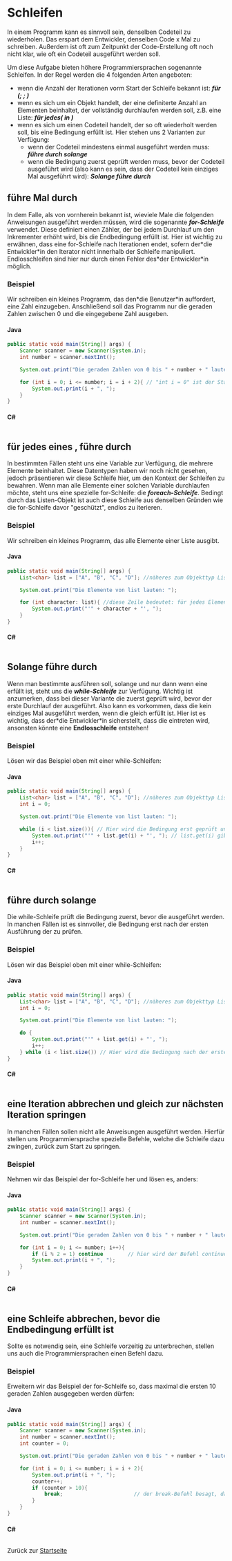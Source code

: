 # Schleifen

In einem Programm kann es sinnvoll sein, denselben Codeteil zu wiederholen. Das erspart dem Entwickler, denselben Code x Mal zu schreiben. Außerdem ist oft zum Zeitpunkt der Code-Erstellung oft noch nicht klar, wie oft ein Codeteil ausgeführt werden soll. 

Um diese Aufgabe bieten höhere Programmiersprachen sogenannte Schleifen. In der Regel werden die 4 folgenden Arten angeboten:
- wenn die Anzahl der Iterationen vorm Start der Schleife bekannt ist: ***für (<start>; <Ende-Bedingung>; <Inkrementer>)***
- wenn es sich um ein Objekt handelt, der eine definiterte Anzahl an Elementen beinhaltet, der vollständig durchlaufen werden soll, z.B. eine Liste: ***für jedes(<Element> in <Objekt>)***
- wenn es sich um einen Codeteil handelt, der so oft wiederholt werden soll, bis eine Bedingung erfüllt ist. Hier stehen uns 2 Varianten zur Verfügung:
  - wenn der Codeteil mindestens einmal ausgeführt werden muss: ***führe durch <Anweisungen> solange <Bedingung>***
  - wenn die Bedingung zuerst geprüft werden muss, bevor der Codeteil ausgeführt wird (also kann es sein, dass der Codeteil kein einziges Mal ausgeführt wird): ***Solange <Bedingung> führe durch <Anweisungen>***

## führe <Anweisungen> <x> Mal durch

In dem Falle, als von vornherein bekannt ist, wieviele Male die folgenden Anweisungen ausgeführt werden müssen, wird die sogenannte ***for-Schleife*** verwendet. Diese definiert einen Zähler, der bei jedem Durchlauf um den Inkrementer erhöht wird, bis die Endbedingung erfüllt ist. Hier ist wichtig zu erwähnen, dass eine for-Schleife nach <x> Iterationen endet, sofern der\*die Entwickler\*in den Iterator nicht innerhalb der Schleife manipuliert. Endlosschleifen sind hier nur durch einen Fehler des\*der Entwickler\*in möglich.

### Beispiel

Wir schreiben ein kleines Programm, das den\*die Benutzer\*in auffordert, eine Zahl einzugeben. Anschließend soll das Programm nur die geraden Zahlen zwischen 0 und die eingegebene Zahl ausgeben.

#### Java 

```Java
public static void main(String[] args) {
    Scanner scanner = new Scanner(System.in);
    int number = scanner.nextInt();

    System.out.print("Die geraden Zahlen von 0 bis " + number + " lauten: ");

    for (int i = 0; i <= number; i = i + 2){ // "int i = 0" ist der Startwert von der Variable i, "i <= number" bedeutet, dass die for-Schleife aufhören soll, wenn i größer oder gleich number ist, "i = i + 2" heißt, dass bei jeder Iteration i um 2 erhöht wird.
        System.out.print(i + ", ");
    }
}
```

#### C#

```c#

```

## für jedes <Element> eines <Objekts>, führe <Anweisungen> durch

In bestimmten Fällen steht uns eine Variable zur Verfügung, die mehrere Elemente beinhaltet. Diese Datentypen haben wir noch nicht gesehen, jedoch präsentieren wir diese Schleife hier, um den Kontext der Schleifen zu bewahren. Wenn man alle Elemente einer solchen Variable durchlaufen möchte, steht uns eine spezielle for-Schleife: die ***foreach-Schleife***. Bedingt durch das Listen-Objekt ist auch diese Schleife aus denselben Gründen wie die for-Schleife davor "geschützt", endlos zu iterieren.

### Beispiel

Wir schreiben ein kleines Programm, das alle Elemente einer Liste ausgibt.

#### Java 

```Java
public static void main(String[] args) {
    List<char> list = ["A", "B", "C", "D"]; //näheres zum Objekttyp List in einem späteren Kapitel

    System.out.print("Die Elemente von list lauten: ");

    for (int character: list){ //diese Zeile bedeutet: für jedes Element in list, speichere den Wert des Elements in die Variable character und führe den Anweisungsblock aus.
        System.out.print("'" + character + "', ");
    }
}
```

#### C#

```c#

```

## Solange <Bedingung> führe durch <Anweisungen>

Wenn man bestimmte <Anweisungen> ausführen soll, solange und nur dann wenn eine <Bedingung> erfüllt ist, steht uns die ***while-Schleife*** zur Verfügung. Wichtig ist anzumerken, dass bei dieser Variante die <Bedingung> zuerst geprüft wird, bevor der erste Durchlauf der <Anweisungen> ausgeführt. Also kann es vorkommen, dass die <Anweisungen> kein einziges Mal ausgeführt werden, wenn die <Bedingung> gleich erfüllt ist. Hier ist es wichtig, dass der\*die Entwickler\*in sicherstellt, dass die <Bedingung> eintreten wird, ansonsten könnte eine **Endlosschleife** entstehen!

### Beispiel

Lösen wir das Beispiel oben mit einer while-Schleifen:

#### Java 

```Java
public static void main(String[] args) {
    List<char> list = ["A", "B", "C", "D"]; //näheres zum Objekttyp List in einem späteren Kapitel
    int i = 0;

    System.out.print("Die Elemente von list lauten: ");

    while (i < list.size()){ // Hier wird die Bedingung erst geprüft und erst bei positivem Ergebnis die <Anweisungen> ausgeführt. list.size() gibt die Anzahl der Elemente in list aus.
        System.out.print("'" + list.get(i) + "', "); // list.get(i) gibt das Element an der Position i aus (das erste Element ist hier an Position 0)
        i++;
    }
}
```

#### C#

```c#

```

## führe durch <Anweisungen> solange <Bedingung>

Die while-Schleife prüft die Bedingung zuerst, bevor die <Anweisungen> ausgeführt werden. In manchen Fällen ist es sinnvoller, die Bedingung erst nach der ersten Ausführung der <Anweisungen> zu prüfen.

### Beispiel

Lösen wir das Beispiel oben mit einer while-Schleifen:

#### Java 

```Java
public static void main(String[] args) {
    List<char> list = ["A", "B", "C", "D"]; //näheres zum Objekttyp List in einem späteren Kapitel
    int i = 0;

    System.out.print("Die Elemente von list lauten: ");

    do {
        System.out.print("'" + list.get(i) + "', ");
        i++;
    } while (i < list.size()) // Hier wird die Bedingung nach der ersten Ausführung des Anweisungsblocks
}
```

#### C#

```c#

```

## eine Iteration abbrechen und gleich zur nächsten Iteration springen

In manchen Fällen sollen nicht alle Anweisungen ausgeführt werden. Hierfür stellen uns Programmiersprache spezielle Befehle, welche die Schleife dazu zwingen, zurück zum Start zu springen. 

### Beispiel

Nehmen wir das Beispiel der for-Schleife her und lösen es, anders:

#### Java 

```Java
public static void main(String[] args) {
    Scanner scanner = new Scanner(System.in);
    int number = scanner.nextInt();

    System.out.print("Die geraden Zahlen von 0 bis " + number + " lauten: ");

    for (int i = 0; i <= number; i++){
        if (i % 2 = 1) continue        // hier wird der Befehl continue verwendet. Dieser besagt: überspringe den Rest der Anweisungen und springe sofort zur nächsten Iteration
        System.out.print(i + ", ");
    }
}
```

#### C#

```c#

```

## eine Schleife abbrechen, bevor die Endbedingung erfüllt ist

Sollte es notwendig sein, eine Schleife vorzeitig zu unterbrechen, stellen uns auch die Programmiersprachen einen Befehl dazu.

### Beispiel

Erweitern wir das Beispiel der for-Schleife so, dass maximal die ersten 10 geraden Zahlen ausgegeben werden dürfen:

#### Java 

```Java
public static void main(String[] args) {
    Scanner scanner = new Scanner(System.in);
    int number = scanner.nextInt();
    int counter = 0;

    System.out.print("Die geraden Zahlen von 0 bis " + number + " lauten: ");

    for (int i = 0; i <= number; i = i + 2){
        System.out.print(i + ", ");
        counter++;
        if (counter > 10){
            break;                       // der break-Befehl besagt, dass die Schleife abgebrochen wird, auch wenn weitere Iterationen noch offen gewesen wären. In diesem Falle, wenn counter > 10 sprich, wenn 10 gerade Zahlen ausgegeben wurden.
        }
    }
}
```

#### C#

```c#

```
Zurück zur [Startseite](README.md)
